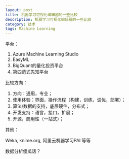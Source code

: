 ```yaml
---
layout: post
title: 机器学习可视化编辑器的一些比较
description: 机器学习可视化编辑器的一些比较
category: 技术
tags: Machine Learning
---
```


平台：

1. Azure Machine Learning Studio
2. EasyML
3. BigQuant的量化投资平台
4. 第四范式先知平台

比较方向：

1. 方向：通用，专业；
2. 使用体验：界面，操作流程（构建，训练，调优，部署）；
3. 算法/数据的支持，底层硬件，分布式；
4. 开发支持：语言，接口，扩展；
5. 开源，商用性（一站式）；

其他：

Weka, knime.org, 阿里云机器学习PAI 等等

数据分析傻瓜话？
